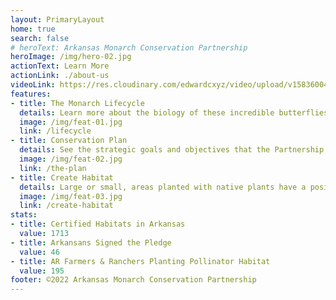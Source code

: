 ```yaml
---
layout: PrimaryLayout
home: true
search: false
# heroText: Arkansas Monarch Conservation Partnership
heroImage: /img/hero-02.jpg
actionText: Learn More
actionLink: ./about-us
videoLink: https://res.cloudinary.com/edwardcxyz/video/upload/v1583600473/ArkansasMonarchs/Wings_of_Hope-_Monarchs_in_the_Natural_State.mp4
features:
- title: The Monarch Lifecycle
  details: Learn more about the biology of these incredible butterflies.
  image: /img/feat-01.jpg
  link: /lifecycle
- title: Conservation Plan
  details: See the strategic goals and objectives that the Partnership is working toward.
  image: /img/feat-02.jpg
  link: /the-plan
- title: Create Habitat
  details: Large or small, areas planted with native plants have a positive impact on monarchs and pollinators.
  image: /img/feat-03.jpg
  link: /create-habitat
stats:
- title: Certified Habitats in Arkansas
  value: 1713
- title: Arkansans Signed the Pledge
  value: 46
- title: AR Farmers & Ranchers Planting Pollinator Habitat
  value: 195
footer: ©2022 Arkansas Monarch Conservation Partnership
---
```

